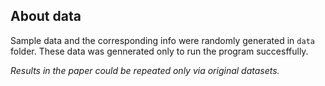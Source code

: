 ## About data

Sample data and the corresponding info were randomly generated in `data` folder.
These data was gennerated only to run the program succesffully.

*Results in the paper could be repeated only via original datasets.*